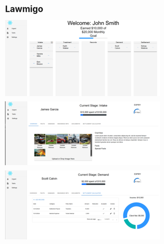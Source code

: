 # Lawmigo


![Alt text](images/LAWMIGO_v0.0.1_homepage.png)

![Alt text](images/LAWMIGO_v0.0.1_clientpage.png)

![Alt text](images/LAWMIGO_v0.0.1_settlement_calculator.png)
